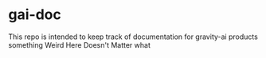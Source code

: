# gai-doc
This repo is intended to keep track of documentation for gravity-ai products
something Weird Here Doesn't Matter what
